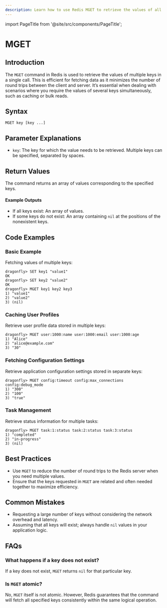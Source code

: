```yaml
---
description: Learn how to use Redis MGET to retrieve the values of all specified keys.
---
```


import PageTitle from '@site/src/components/PageTitle';

# MGET

<PageTitle title="Redis MGET Explained (Better Than Official Docs)" />

## Introduction

The `MGET` command in Redis is used to retrieve the values of multiple keys in a single call. This is efficient for fetching data as it minimizes the number of round trips between the client and server. It’s essential when dealing with scenarios where you require the values of several keys simultaneously, such as caching or bulk reads.

## Syntax

```plaintext
MGET key [key ...]
```

## Parameter Explanations

- `key`: The key for which the value needs to be retrieved. Multiple keys can be specified, separated by spaces.

## Return Values

The command returns an array of values corresponding to the specified keys.

#### Example Outputs

- If all keys exist: An array of values.
- If some keys do not exist: An array containing `nil` at the positions of the nonexistent keys.

## Code Examples

### Basic Example

Fetching values of multiple keys:

```cli
dragonfly> SET key1 "value1"
OK
dragonfly> SET key2 "value2"
OK
dragonfly> MGET key1 key2 key3
1) "value1"
2) "value2"
3) (nil)
```

### Caching User Profiles

Retrieve user profile data stored in multiple keys:

```cli
dragonfly> MGET user:1000:name user:1000:email user:1000:age
1) "Alice"
2) "alice@example.com"
3) "30"
```

### Fetching Configuration Settings

Retrieve application configuration settings stored in separate keys:

```cli
dragonfly> MGET config:timeout config:max_connections config:debug_mode
1) "300"
2) "100"
3) "true"
```

### Task Management

Retrieve status information for multiple tasks:

```cli
dragonfly> MGET task:1:status task:2:status task:3:status
1) "completed"
2) "in-progress"
3) (nil)
```

## Best Practices

- Use `MGET` to reduce the number of round trips to the Redis server when you need multiple values.
- Ensure that the keys requested in `MGET` are related and often needed together to maximize efficiency.

## Common Mistakes

- Requesting a large number of keys without considering the network overhead and latency.
- Assuming that all keys will exist; always handle `nil` values in your application logic.

## FAQs

### What happens if a key does not exist?

If a key does not exist, `MGET` returns `nil` for that particular key.

### Is `MGET` atomic?

No, `MGET` itself is not atomic. However, Redis guarantees that the command will fetch all specified keys consistently within the same logical operation.
